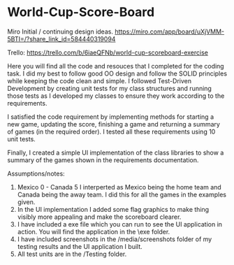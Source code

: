 # World-Cup-Score-Board

Miro Initial / continuing design ideas.
https://miro.com/app/board/uXjVMM-5BTI=/?share_link_id=584440319094

Trello: 
https://trello.com/b/6iaeQFNb/world-cup-scoreboard-exercise


Here you will find all the code and resouces that I completed for the coding task.  I did my best to follow good OO design and follow the SOLID principles while keeping the code clean and simple.  I followed Test-Driven Development by creating unit tests for my class structures and running those tests as I developed my classes to ensure they work according to the requirements.

I satisfied the code requirement by implementing methods for starting a new game, updating the score, finishing a game and returning a summary of games (in the required order).  I tested all these requirements using 10 unit tests.

Finally, I created a simple UI implementation of the class libraries to show a summary of the games shown in the requirements documentation.  

Assumptions/notes:

1. Mexico 0 - Canada 5 I interperted as Mexico being the home team and Canada being the away team.  I did this for all the games in the examples given.
2. In the UI implementation I added some flag graphics to make thing visibly more appealing and make the scoreboard clearer. 
3. I have included a exe file which you can run to see the UI application in action.  You will find the application in the \exe folder.
4. I have included screenshots in the /media/screenshots folder of my testing results and the UI application I built.
5. All test units are in the /Testing folder.


